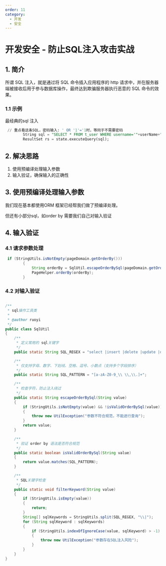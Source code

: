 ```yaml
---
order: 11
category:
  - 开发
  - 安全
---
```


# 开发安全 - 防止SQL注入攻击实战

## 1. 简介

所谓 SQL 注入，就是通过将 SQL 命令插入应用程序的 http 请求中，并在服务器端被接收后用于参与数据库操作，最终达到欺骗服务器执行恶意的 SQL 命令的效果。

### 1.1 示例

最经典的sql 注入

```sql
 // 重点看这条SQL，密码输入: ' OR '1'='1时，等同于不需要密码
        String sql = "SELECT * FROM t_user WHERE username='"+userName+"' AND pwd='"+password+"'";       
        ResultSet rs = state.executeQuery(sql);
```

## 2. 解决思路

1. 使用预编译处理输入参数
2. 输入验证，确保输入的正确性

## 3. 使用预编译处理输入参数

我们现在基本都使用ORM 框架已经帮我们做了预编译处理。

但还有小部分sql，如order by 需要我们自己对输入验证

## 4. 输入验证

### 4.1 请求参数处理

```java
 if (StringUtils.isNotEmpty(pageDomain.getOrderBy()))
        {
            String orderBy = SqlUtil.escapeOrderBySql(pageDomain.getOrderBy());
            PageHelper.orderBy(orderBy);
        }
```

### 4.2 对输入验证

```java

/**
 * sql操作工具类
 * 
 * @author ruoyi
 */
public class SqlUtil
{
    /**
     * 定义常用的 sql关键字
     */
    public static String SQL_REGEX = "select |insert |delete |update |drop |count |exec |chr |mid |master |truncate |char |and |declare ";

    /**
     * 仅支持字母、数字、下划线、空格、逗号、小数点（支持多个字段排序）
     */
    public static String SQL_PATTERN = "[a-zA-Z0-9_\\ \\,\\.]+";

    /**
     * 检查字符，防止注入绕过
     */
    public static String escapeOrderBySql(String value)
    {
        if (StringUtils.isNotEmpty(value) && !isValidOrderBySql(value))
        {
            throw new UtilException("参数不符合规范，不能进行查询");
        }
        return value;
    }

    /**
     * 验证 order by 语法是否符合规范
     */
    public static boolean isValidOrderBySql(String value)
    {
        return value.matches(SQL_PATTERN);
    }

    /**
     * SQL关键字检查
     */
    public static void filterKeyword(String value)
    {
        if (StringUtils.isEmpty(value))
        {
            return;
        }
        String[] sqlKeywords = StringUtils.split(SQL_REGEX, "\\|");
        for (String sqlKeyword : sqlKeywords)
        {
            if (StringUtils.indexOfIgnoreCase(value, sqlKeyword) > -1)
            {
                throw new UtilException("参数存在SQL注入风险");
            }
        }
    }
}

```

